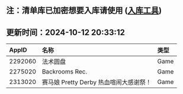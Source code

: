 ## 注：清单库已加密想要入库请使用 ([入库工具](https://github.com/BlankTMing/ManifestAutoUpdate/releases))

## 更新时间：2024-10-12 20:33:12
| AppID | 名称 | 类型  |
| :-------------------- | :----------------------------- | :----------- |
| 2292060 | 法术圆盘| Game |
| 2275020 | Backrooms Rec.| Game |
| 2313020 | 赛马娘 Pretty Derby 热血喧闹大感谢祭！| Game |
